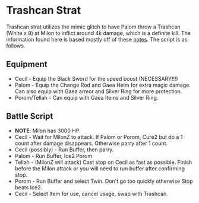 # Trashcan Strat

Trashcan strat utilizes the mimic glitch to have Palom throw a Trashcan (White
x 8) at Milon to inflict around 4k damage, which is a definite kill. The
information found here is based mostly off of these [notes][Notes]. The script
is as follows.

## Equipment

  * Cecil - Equip the Black Sword for the speed boost (NECESSARY!!!)
  * Palom - Equip the Change Rod and Gaea Helm for extra magic damage. Can also
            equip with Gaea armor and Silver Ring for more protection.
  * Porom/Tellah - Can equip with Gaea Items and Silver Ring.

## Battle Script

  * **NOTE**: Milon has 3000 HP.
  * Cecil - Wait for MilonZ to attack. If Palom or Porom, Cure2 but do a 1 count
            after damage disappears. Otherwise parry after 1 count.
  * Cecil (possibly) - Run Buffer, then parry.
  * Palom - Run Buffer, Ice2 Porom
  * Tellah - (MilonZ will attack) Cast stop on Cecil as fast as possible. Finish
             before the Milon attack or you will need to run buffer after
             confirming stop.
  * Porom - Run Buffer and select Twin. Don't go too quickly otherwise Stop
            beats Ice2.
  * Cecil - Select Item for use, cancel usage, swap with Trashcan.

[Notes]: https://docs.google.com/document/d/1M9KickQYDJqSRTsYW208Q0Ub3FD0W8jCNFhZxxQLPpM/edit